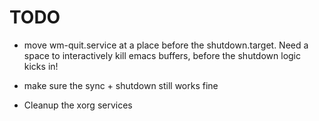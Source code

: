 TODO
====

* move wm-quit.service at a place before the shutdown.target. Need a space to
  interactively kill emacs buffers, before the shutdown logic kicks in!

* make sure the sync + shutdown still works fine

* Cleanup the xorg services


